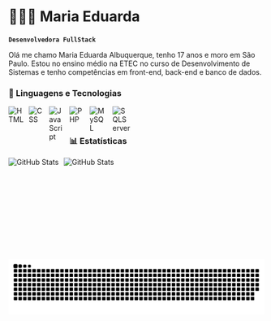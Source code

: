 # 👩🏻‍💻 Maria Eduarda

**`Desenvolvedora FullStack`**

Olá me chamo Maria Eduarda Albuquerque, tenho 17 anos e moro em São Paulo. Estou no ensino médio na ETEC no curso de Desenvolvimento de Sistemas e tenho competências em front-end, back-end e banco de dados.

### 🤖 Linguagens e Tecnologias

<img 
    align="left" 
    alt="HTML"
    title="HTML" 
    width="30px" 
    style="padding-right: 10px;" 
    src="https://cdn.jsdelivr.net/gh/devicons/devicon@latest/icons/html5/html5-original.svg" 
/>
<img 
    align="left" 
    alt="CSS" 
    title="CSS"
    width="30px" 
    style="padding-right: 10px;" 
    src="https://cdn.jsdelivr.net/gh/devicons/devicon@latest/icons/css3/css3-original.svg" 
/>
<img 
    align="left" 
    alt="JavaScript" 
    title="JavaScript"
    width="30px" 
    style="padding-right: 10px;" 
    src="https://cdn.jsdelivr.net/gh/devicons/devicon@latest/icons/javascript/javascript-original.svg" 
/>
<img 
    align="left" 
    alt="PHP" 
    title="PHP"
    width="30px" 
    style="padding-right: 10px;" 
    src="https://cdn.jsdelivr.net/gh/devicons/devicon@latest/icons/php/php-original.svg" 
/>
<img
    align="left" 
    alt="MySQL" 
    title="MySQL"
    width="35px" 
    style="padding-right: 10px;"  
    src="https://cdn.jsdelivr.net/gh/devicons/devicon@latest/icons/mysql/mysql-original-wordmark.svg" 
/>
<img
    align="left" 
    alt="SQLServer" 
    title="SQLServer"
    width="35px" 
    style="padding-right: 10px;"  
    src="https://cdn.jsdelivr.net/gh/devicons/devicon@latest/icons/microsoftsqlserver/microsoftsqlserver-original-wordmark.svg" 
/>
          
<br/>
<br/>

### 📊 Estatísticas

<img
    align="left" 
    alt="GitHub Stats" 
    height="200px" 
    style="padding-right: 10px;"  
    src="https://github-readme-stats.vercel.app/api?username=MariaEduarda-Albuquerque&show_icons=true&theme=dracula&include_all_comits=true&locale=pt-br" 
/>

<img 
      align="left" 
      alt="GitHub Stats" 
      height="200px" 
      src="https://github-readme-stats.vercel.app/api/top-langs/?username=MariaEduarda-Albuquerque&theme=dracula&layout=compact&custom_title=Tecnologias&langs_count=9" 
  />
<picture align="center">
  <source media="(prefers-color-scheme: dark)" srcset="https://raw.githubusercontent.com/MariaEduarda-Albuquerque/MariaEduarda-Albuquerque/output/github-contribution-grid-snake-dark.svg">
  <source media="(prefers-color-scheme: light)" srcset="https://raw.githubusercontent.com/MariaEduarda-Albuquerque/MariaEduarda-Albuquerque/output/github-contribution-grid-snake-dark.svg">
  <img align="center" alt="github contribution grid snake animation" src="https://raw.githubusercontent.com/mari4souza/mari4souza/output/github-contribution-grid-snake.svg">
</picture>
  
